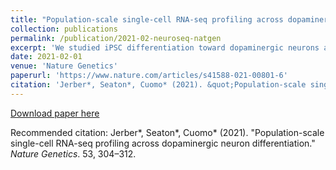 ```yaml
---
title: "Population-scale single-cell RNA-seq profiling across dopaminergic neuron differentiation"
collection: publications
permalink: /publication/2021-02-neuroseq-natgen
excerpt: 'We studied iPSC differentiation toward dopaminergic neurons across over 200 individuals at single cell resolution.'
date: 2021-02-01
venue: 'Nature Genetics'
paperurl: 'https://www.nature.com/articles/s41588-021-00801-6'
citation: 'Jerber*, Seaton*, Cuomo* (2021). &quot;Population-scale single-cell RNA-seq profiling across dopaminergic neuron differentiation.&quot; <i>Nature Genetics</i>. 1(2).'
---
```


[Download paper here](http://annacuomo.github.io/files/Jerber_Seaton_Cuomo.pdf)

Recommended citation: Jerber*, Seaton*, Cuomo* (2021). "Population-scale single-cell RNA-seq profiling across dopaminergic neuron differentiation." <i>Nature Genetics</i>. 53, 304–312.
